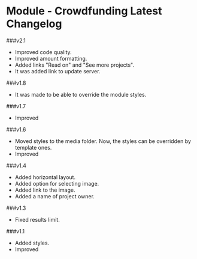 Module - Crowdfunding Latest Changelog
===========================================

###v2.1
* Improved code quality.
* Improved amount formatting.
* Added links "Read on" and "See more projects".
* It was added link to update server.

###v1.8
* It was made to be able to override the module styles.

###v1.7
* Improved

###v1.6
* Moved styles to the media folder. Now, the styles can be overridden by template ones.
* Improved

###v1.4
* Added horizontal layout.
* Added option for selecting image.
* Added link to the image.
* Added a name of project owner.

###v1.3
* Fixed results limit.

###v1.1
* Added styles.
* Improved